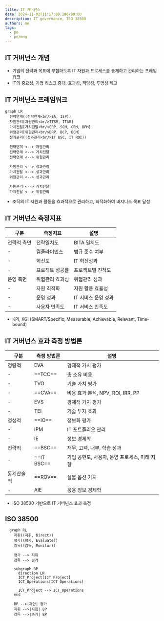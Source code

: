 ```yaml
---
title: IT 거버넌스
date: 2024-11-02T11:17:09.186+09:00
description: IT governance, ISO 38500
authors: me
tags:
  - pe
  - pe/mng 
---
```


## IT 거버넌스 개념

- 기업의 전략과 목표에 부합하도록 IT 자원과 프로세스를 통제하고 관리하는 프레임워크
- IT의 중요성, 기업 리스크 증대, 효과성, 책임성, 투명성 제고

## IT 거버넌스 프레임워크

```mermaid
graph LR
  전략연계((전략연계<br/>EA, ISP))
  자원관리[자원관리<br/>ITSM, ITAM]
  가치전달[가치전달<br/>ERP, SCM, CRM, BPM]
  위험관리[위험관리<br/>DRP, BCP, BCM]
  성과관리((성과관리<br/>IT BSC, IT ROI))

  전략연계 <--> 자원관리
  전략연계 <--> 가치전달
  전략연계 <--> 위험관리

  자원관리 <--> 성과관리
  가치전달 <--> 성과관리
  위험관리 <--> 성과관리

  자원관리 <--> 가치전달
  가치전달 <--> 위험관리
```

- 조직의 IT 자원과 활동을 효과적으로 관리하고, 최적화하여 비지니스 목표 달성

## IT 거버넌스 측정지표

| 구분 | 측정지표 | 설명 |
| --- | --- | --- |
| 전략적 측면 | 전략일치도 | BITA 일치도 |
| - | 컴플라이언스 | 법규 준수 여부 |
| - | 혁신도 | IT 혁신성과 |
| - | 프로젝트 성공률 | 프로젝트별 진척도 |
| 운영 측면 | 위험관리 효과성 | 위험관리 성과 |
| - | 자원 최적화 | 자원 활용 효율성 |
| - | 운영 성과 | IT 서비스 운영 성과 |
| - | 사용자 만족도 | IT 서비스 만족도 |

- KPI, KGI (SMART/Specific, Measurable, Achievable, Relevant, Time-bound)

## IT 거버넌스 효과 측정 방법론

| 구분 | 측정 방법론 | 설명 |
| --- | --- | --- |
| 정량적 | EVA | 경제적 가치 평가 |
| - | ==TCO== | 총 소유 비용 |
| - | TVO | 기술 가치 평가 |
| - | ==CVA== | 비용 효과 분석, NPV, ROI, IRR, PP |
| - | EVS | 경제적 가치 평가 |
| - | TEI | 기술 투자 효과 |
| 정성적 | ==IO== | 정보화 평가 |
| - | IPM | IT 포트폴리오 관리 |
| - | IE | 정보 경제학 |
| 전략적 | ==BSC== | 재무, 고객, 내부, 학습 성과 |
| - | ==IT BSC== | 기업 공헌도, 사용자, 운영 프로세스, 미래 지향 |
| 통계산술적 | ==ROV== | 실물 옵션 가치 |
| - | AIE | 응용 정보 경제학 |

- ISO 38500 기반으로 IT 거버넌스 효과 측정

## ISO 38500

```mermaid
  graph RL
    지휘((지휘, Direct))
    평가((평가, Evaluate))
    감독((감독, Monitor))

    평가 --> 지휘
    감독 --> 평가

    subgraph BP
      direction LR
      ICT_Project[ICT Project]
      ICT_Operations[ICT Operations]

      ICT_Project --> ICT_Operations
    end

    BP -->|제안| 평가
    지휘 -->|지침| BP
    감독 -->|준거| BP
```
